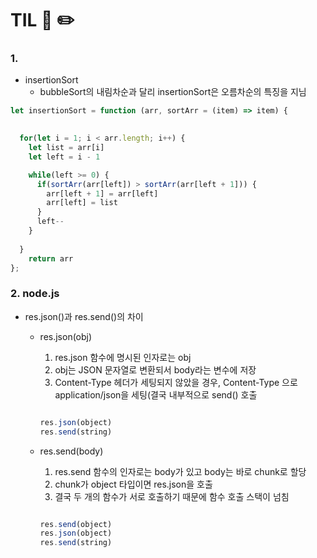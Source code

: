 # TIL 📖 ✏️

   
 ### 1. 
 
  - insertionSort
    * bubbleSort의 내림차순과 달리 insertionSort은 오름차순의 특징을 지님

```js
let insertionSort = function (arr, sortArr = (item) => item) {
  

  for(let i = 1; i < arr.length; i++) {
    let list = arr[i]
    let left = i - 1

    while(left >= 0) {
      if(sortArr(arr[left]) > sortArr(arr[left + 1])) {
        arr[left + 1] = arr[left]
        arr[left] = list
      }
      left--
    }
  
  }
    return arr
};


```

 ### 2. node.js
 
  - res.json()과 res.send()의 차이
    * res.json(obj)
      1. res.json 함수에 명시된 인자로는 obj
      2. obj는 JSON 문자열로 변환되서 body라는 변수에 저장
      3. Content-Type 헤더가 세팅되지 않았을 경우, Content-Type 으로 application/json을 세팅(결국 내부적으로 send() 호출

      ```javascript     
      
      res.json(object)
      res.send(string)
      
      ```
      
    * res.send(body)
      1. res.send 함수의 인자로는 body가 있고 body는 바로 chunk로 할당
      2. chunk가 object 타입이면 res.json을 호출
      3. 결국 두 개의 함수가 서로 호출하기 때문에 함수 호출 스택이 넘침

      ```javascript

      res.send(object)
      res.json(object)
      res.send(string)
      
      ```
